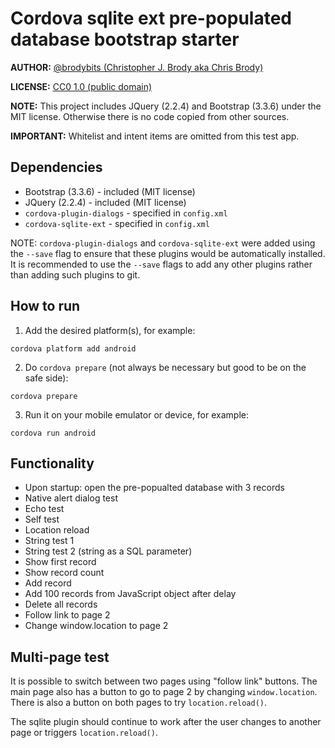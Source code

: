 # Cordova sqlite ext pre-populated database bootstrap starter

**AUTHOR:** [@brodybits (Christopher J. Brody aka Chris Brody)](https://github.com/brodybits)

**LICENSE:** [CC0 1.0 (public domain)](https://creativecommons.org/publicdomain/zero/1.0/)

**NOTE:** This project includes JQuery (2.2.4) and Bootstrap (3.3.6) under the MIT license. Otherwise there is no code copied from other sources.

**IMPORTANT:** Whitelist and intent items are omitted from this test app.

## Dependencies

- Bootstrap (3.3.6) - included (MIT license)
- JQuery (2.2.4) - included (MIT license)
- `cordova-plugin-dialogs` - specified in `config.xml`
- `cordova-sqlite-ext` - specified in `config.xml`

NOTE: `cordova-plugin-dialogs` and `cordova-sqlite-ext` were added using the `--save` flag to ensure that these plugins would be automatically installed. It is recommended to use the `--save` flags to add any other plugins rather than adding such plugins to git.

## How to run

1. Add the desired platform(s), for example:

```shell
cordova platform add android
```

2. Do `cordova prepare` (not always be necessary but good to be on the safe side):

```shell
cordova prepare
```

3. Run it on your mobile emulator or device, for example:

```shell
cordova run android
```

## Functionality

- Upon startup: open the pre-popualted database with 3 records
- Native alert dialog test
- Echo test
- Self test
- Location reload
- String test 1
- String test 2 (string as a SQL parameter)
- Show first record
- Show record count
- Add record
- Add 100 records from JavaScript object after delay
- Delete all records
- Follow link to page 2
- Change window.location to page 2

## Multi-page test

It is possible to switch between two pages using "follow link" buttons. The main page also has a button to go to page 2 by changing `window.location`. There is also a button on both pages to try `location.reload()`.

The sqlite plugin should continue to work after the user changes to another page or triggers `location.reload()`.

